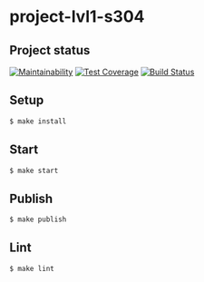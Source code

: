 # project-lvl1-s304

## Project status
[![Maintainability](https://api.codeclimate.com/v1/badges/a0c228618fdb47c5e8ab/maintainability)](https://codeclimate.com/github/vigin/project-lvl1-s316/maintainability)
[![Test Coverage](https://api.codeclimate.com/v1/badges/a0c228618fdb47c5e8ab/test_coverage)](https://codeclimate.com/github/vigin/project-lvl1-s316/test_coverage)
[![Build Status](https://travis-ci.org/vigin/project-lvl1-s316.svg?branch=master)](https://travis-ci.org/vigin/project-lvl1-s316)

## Setup

```sh
$ make install
```

## Start

```sh
$ make start
```

## Publish

```sh
$ make publish
```

## Lint

```sh
$ make lint
```
